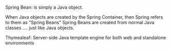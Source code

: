 Spring Bean: is simply a Java object.

When Java objects are created by the Spring Container, then Spring refers to them as "Spring Beans"
Spring Beans are created from normal Java classes .... just like Java objects.

Thymealeaf: Server-side Java template engine for both web and standalone environments
